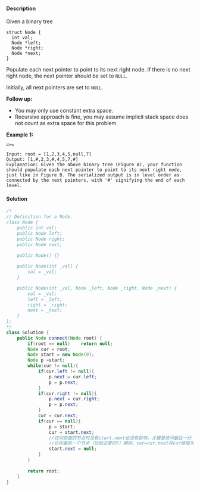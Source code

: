#### Description

Given a binary tree

```
struct Node {
  int val;
  Node *left;
  Node *right;
  Node *next;
}
```

Populate each next pointer to point to its next right node. If there is no next right node, the next pointer should be set to `NULL`.

Initially, all next pointers are set to `NULL`.

 

**Follow up:**

- You may only use constant extra space.
- Recursive approach is fine, you may assume implicit stack space does not count as extra space for this problem.

 

**Example 1:**

<img src="https://assets.leetcode.com/uploads/2019/02/15/117_sample.png" alt="img" style="zoom:50%;" />

```
Input: root = [1,2,3,4,5,null,7]
Output: [1,#,2,3,#,4,5,7,#]
Explanation: Given the above binary tree (Figure A), your function should populate each next pointer to point to its next right node, just like in Figure B. The serialized output is in level order as connected by the next pointers, with '#' signifying the end of each level.
```

#### Solution

```java
/*
// Definition for a Node.
class Node {
    public int val;
    public Node left;
    public Node right;
    public Node next;

    public Node() {}
    
    public Node(int _val) {
        val = _val;
    }

    public Node(int _val, Node _left, Node _right, Node _next) {
        val = _val;
        left = _left;
        right = _right;
        next = _next;
    }
};
*/
class Solution {
    public Node connect(Node root) {
        if(root == null)    return null;
        Node cur = root;
        Node start = new Node(0);
        Node p =start;
        while(cur != null){
            if(cur.left != null){
                p.next = cur.left;
                p = p.next;
            }
            if(cur.right != null){
                p.next = cur.right;
                p = p.next;
            }
            cur = cur.next;
            if(cur == null){
                p = start;
                cur = start.next;
                //访问前面的节点时没有start.next也没有影响，关键是访问最后一行
                //访问最后一个节点（比如这里的7）期间，cur=cur.next将cur赋值为null，进入这个if之后还将对cu进行赋为start.next，如果上一步不将其设为null，则最后一行将会被无限循环访问，出现TLE
                start.next = null;
            }
        }
        
        return root;
    }
}
```

